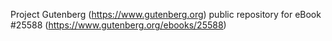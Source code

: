 Project Gutenberg (https://www.gutenberg.org) public repository for eBook #25588 (https://www.gutenberg.org/ebooks/25588)
